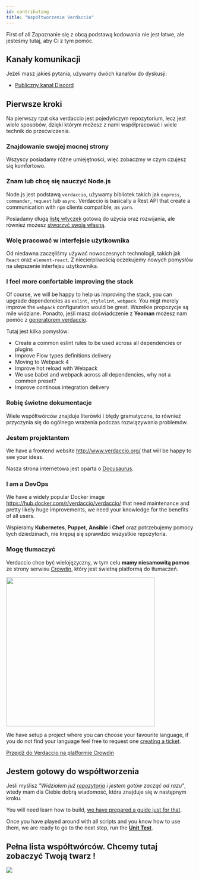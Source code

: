 ```yaml
---
id: contributing
title: "Współtworzenie Verdaccio"
---
```

First of all Zapoznanie się z obcą podstawą kodowania nie jest łatwe, ale jesteśmy tutaj, aby Ci z tym pomóc.

## Kanały komunikacji

Jeżeli masz jakieś pytania, używamy dwóch kanałów do dyskusji:

* [Publiczny kanał Discord](http://chat.verdaccio.org/)

## Pierwsze kroki

Na pierwszy rzut oka verdaccio jest pojedyńczym repozytorium, lecz jest wiele sposobów, dzięki którym możesz z nami współpracować i wiele technik do przećwiczenia.

### Znajdowanie swojej mocnej strony

Wszyscy posiadamy różne umiejętności, więc zobaczmy w czym czujesz się komfortowo.

### Znam lub chcę się nauczyć Node.js

Node.js jest podstawą `verdaccio`, używamy bibliotek takich jak `express`, `commander`, `request` lub `async`. Verdaccio is basically a Rest API that create a communication with `npm` clients compatible, as `yarn`.

Posiadamy długą [listę wtyczek](plugins.md) gotową do użycia oraz rozwijania, ale również możesz [stworzyć swoją własną](dev-plugins.md).

### Wolę pracować w interfejsie użytkownika

Od niedawna zaczęliśmy używać nowoczesnych technologii, takich jak `React` oraz `element-react`. Z niecierpliwością oczekujemy nowych pomysłów na ulepszenie interfejsu użytkownika.

### I feel more confortable improving the stack

Of course, we will be happy to help us improving the stack, you can upgrade dependencies as `eslint`, `stylelint`, `webpack`. You migt merely improve the `webpack` configuration would be great. Wszelkie propozycje są mile widziane. Ponadto, jeśli masz doświadczenie z **Yeoman** możesz nam pomóc z [generatorem verdaccio](https://github.com/verdaccio/generator-verdaccio-plugin).

Tutaj jest kilka pomysłów:

* Create a common eslint rules to be used across all dependencies or plugins
* Improve Flow types definitions delivery
* Moving to Webpack 4
* Improve hot reload with Webpack
* We use babel and webpack across all dependencies, why not a common preset?
* Improve continous integration delivery

### Robię świetne dokumentacje

Wiele współtwórców znajduje literówki i błędy gramatyczne, to również przyczynia się do ogólnego wrażenia podczas rozwiązywania problemów.

### Jestem projektantem

We have a frontend website <http://www.verdaccio.org/> that will be happy to see your ideas.

Nasza strona internetowa jest oparta o [Docusaurus](https://docusaurus.io/).

### I am a DevOps

We have a widely popular Docker image <https://hub.docker.com/r/verdaccio/verdaccio/> that need maintenance and pretty likely huge improvements, we need your knowledge for the benefits of all users.

Wspieramy **Kubernetes**, **Puppet**, **Ansible** i **Chef** oraz potrzebujemy pomocy tych dziedzinach, nie krępuj się sprawdzić wszystkie repozytoria.

### Mogę tłumaczyć

Verdaccio chce być wielojęzyczny, w tym celu **mamy niesamowitą pomoc** ze strony serwisu [Crowdin](https://crowdin.com), który jest świetną platformą do tłumaczeń.

<img src="https://d3n8a8pro7vhmx.cloudfront.net/uridu/pages/144/attachments/original/1485948891/Crowdin.png" width="400px" />

We have setup a project where you can choose your favourite language, if you do not find your language feel free to request one [creating a ticket](https://github.com/verdaccio/verdaccio/issues/new).

[Przejdź do Verdaccio na platformie Crowdin](https://crowdin.com/project/verdaccio)

## Jestem gotowy do współtworzenia

Jeśli myślisz *"Widziałem już [repozytoria](repositories.md) i jestem gotów zacząć od razu"*, wtedy mam dla Ciebie dobrą wiadomość, która znajduje się w następnym kroku.

You will need learn how to build, [we have prepared a guide just for that](build.md).

Once you have played around with all scripts and you know how to use them, we are ready to go to the next step, run the [**Unit Test**](test.md).

## Pełna lista współtwórców. Chcemy tutaj zobaczyć Twoją twarz !

<a href="graphs/contributors"><img src="https://opencollective.com/verdaccio/contributors.svg?width=890&button=false" /></a>
